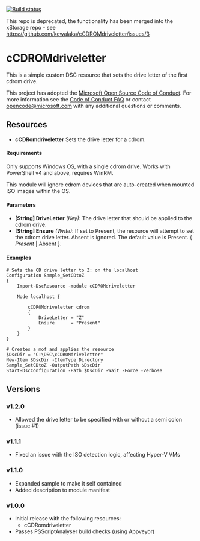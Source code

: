 [![Build status](https://ci.appveyor.com/api/projects/status/7mccrx1uwn4gnuhp/branch/master?svg=true)](https://ci.appveyor.com/project/kewalaka/ccdromdriveletter)

This repo is deprecated, the functionality has been merged into the xStorage repo - see https://github.com/kewalaka/cCDROMdriveletter/issues/3

# cCDROMdriveletter

This is a simple custom DSC resource that sets the drive letter of the first cdrom drive.

This project has adopted the [Microsoft Open Source Code of Conduct](https://opensource.microsoft.com/codeofconduct/).
For more information see the [Code of Conduct FAQ](https://opensource.microsoft.com/codeofconduct/faq/) or contact [opencode@microsoft.com](mailto:opencode@microsoft.com) with any additional questions or comments.

## Resources

* **cCDRomdriveletter** Sets the drive letter for a cdrom.

#### Requirements

Only supports Windows OS, with a single cdrom drive.  Works with PowerShell v4 and above, requires WinRM.

This module will ignore cdrom devices that are auto-created when mounted ISO images within the OS.

#### Parameters

* **[String] DriveLetter** _(Key)_: The drive letter that should be applied to the cdrom drive.
* **[String] Ensure** _(Write)_: If set to Present, the resource will attempt to set the cdrom drive letter.  Absent is ignored.  The default value is Present. { *Present* | Absent }.

#### Examples

```
# Sets the CD drive letter to Z: on the localhost 
Configuration Sample_SetCDtoZ
{   
    Import-DscResource -module cCDROMdriveletter

    Node localhost {

        cCDROMdriveletter cdrom
        {
            DriveLetter = "Z"
            Ensure      = "Present"
        }
    }
}

# Creates a mof and applies the resource
$DscDir = "C:\DSC\cCDROMdriveletter"
New-Item $DscDir -ItemType Directory 
Sample_SetCDtoZ -OutputPath $DscDir
Start-DscConfiguration -Path $DscDir -Wait -Force -Verbose
```

## Versions

### v1.2.0

 * Allowed the drive letter to be specified with or without a semi colon (issue #1)

### v1.1.1

 * Fixed an issue with the ISO detection logic, affecting Hyper-V VMs

### v1.1.0

 * Expanded sample to make it self contained
 * Added description to module manifest
 
### v1.0.0

* Initial release with the following resources:
  * cCDRomdriveletter
* Passes PSScriptAnalyser build checks (using Appveyor)

